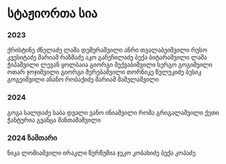 # სტაჟიორთა სია

### 2023

ქრისტინე ძნელაძე
ლაშა დემურაშვილი
ანრი თვალაბეიშვილი
რუსო კვესიტაძე
მარიამ რაზმაძე
აკო გაჩეჩილაძე
ბექა ბიტარაშვილი
ლაშა ჭიპაშვილი
ლევან ყოლბაია
გიორგი მექვაბიშვილი
სერგო გოგიშვილი
ოთარ ჯოჯიშვილი
გიორგი მერებაშვილი
თორნიკე წულუკიძე
ბესიკ გოგეიშვილი
ანანო რობაქიძე
მარიამ მამულაშვილი

### 2024
გოგა სალდაძე
საბა დვალი
ვანო ინიაშვილი
რომა გრიგალაშვილი
ქეთი ჭანტურია
გვანცა მანთაშაშვილი

###  2024 ზამთარი

ნიკა ლომიაშვილი
ირაკლი წურწუმია
ჯეკო კობახიძე
ბექა კოპაძე